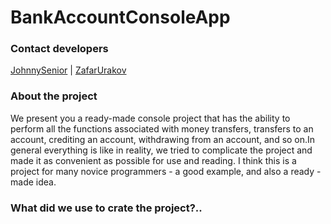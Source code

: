 # BankAccountConsoleApp
### Contact developers 
[JohnnySenior](https://github.com/JohnnySenior) | [ZafarUrakov](https://github.com/ZafarUrakov)

### About the project
We present you a ready-made console project that has the ability to perform all the functions associated with money transfers, transfers to an account, crediting an account, withdrawing from an account, and so on.In general everything is like in reality, we tried to complicate the project and made it as convenient as possible for use and reading. I think this is a project for many novice programmers - a good example, and also a ready - made idea.

### What did we use to crate the project?..

